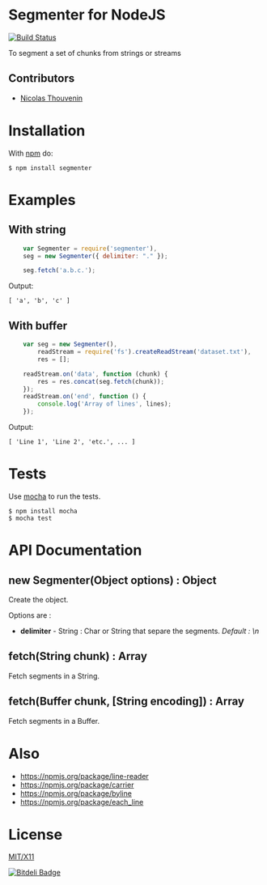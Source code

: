 # Segmenter for NodeJS

[![Build Status](https://secure.travis-ci.org/touv/node-segmenter.png?branch=master)](http://travis-ci.org/touv/node-segmenter)

To segment a set of chunks from strings or streams
 
## Contributors

  * [Nicolas Thouvenin](https://github.com/touv) 

# Installation

With [npm](http://npmjs.org) do:

    $ npm install segmenter

# Examples

## With string
```javascript
	var Segmenter = require('segmenter'),
	seg = new Segmenter({ delimiter: "." });

    seg.fetch('a.b.c.');
```
Output:
	
	[ 'a', 'b', 'c' ]

## With buffer
```javascript
	var seg = new Segmenter(),
		readStream = require('fs').createReadStream('dataset.txt'),
		res = [];

	readStream.on('data', function (chunk) {
		res = res.concat(seg.fetch(chunk));
    });
    readStream.on('end', function () {
		console.log('Array of lines', lines);
	});

```
Output:
	
	[ 'Line 1', 'Line 2', 'etc.', ... ]
		

# Tests

Use [mocha](https://github.com/visionmedia/mocha) to run the tests.

    $ npm install mocha
    $ mocha test

# API Documentation

## new Segmenter(Object options) : Object

Create the object.

Options are :

- **delimiter** - String : Char or String that separe the segments. _Default : \n_


## fetch(String chunk) : Array

Fetch segments in a String.

## fetch(Buffer chunk, [String encoding]) : Array

Fetch segments in a Buffer.

	


# Also

* https://npmjs.org/package/line-reader
* https://npmjs.org/package/carrier
* https://npmjs.org/package/byline
* https://npmjs.org/package/each_line

# License

[MIT/X11](https://github.com/touv/node-segmenter/blob/master/LICENSE)


[![Bitdeli Badge](https://d2weczhvl823v0.cloudfront.net/touv/node-segmenter/trend.png)](https://bitdeli.com/free "Bitdeli Badge")

